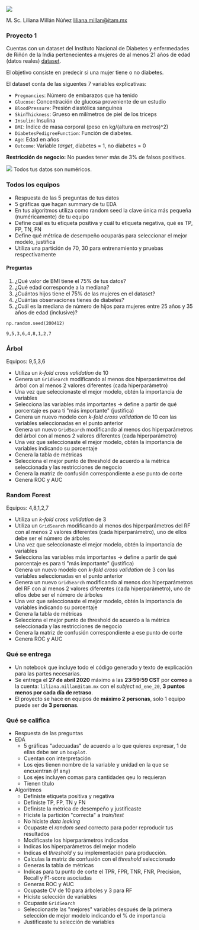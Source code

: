 ![](./images/itam_logo.png)

M. Sc. Liliana Millán Núñez liliana.millan@itam.mx

### Proyecto 1

Cuentas con un dataset del Instituto Nacional de Diabetes y enfermedades de Riñón de la India pertenecientes a mujeres de al menos 21 años de edad (datos reales) [dataset](https://www.dropbox.com/sh/s62jf0voxx00yoz/AAAXnZX4Kwrt9cTfwsyAxgjra?dl=0).

El objetivo consiste en predecir si una mujer tiene o no diabetes.

El dataset conta de las siguentes 7 variables explicativas:

+ `Pregnancies`: Número de embarazos que ha tenido
+ `Glucose`: Concentración de glucosa proveniente de un estudio
+ `BloodPressure`: Presión diastólica sanguínea  
+ `SkinThickness`: Grueso en milímetros de piel de los triceps
+ `Insulin`: Insulina
+ `BMI`: Índice de masa corporal (peso en kg/(altura en metros)^2)
+ `DiabetesPedigreeFunction`: Función de diabetes.
+ `Age`: Edad en años
+ `Outcome`: Variable *target*, diabetes = 1, no diabetes = 0

**Restricción de negocio:** No puedes tener más de 3% de falsos positivos.

![](./images/pointer.png) Todos tus datos son numéricos.

### Todos los equipos

+ Respuesta de las 5 preguntas de tus datos
+ 5 gráficas que hagan summary de tu EDA
+ En tus algoritmos utiliza como random seed la clave única más pequeña (numéricamente) de tu equipo
+ Define cuál es tu etiqueta positiva y cuál tu etiqueta negativa, qué es TP, FP, TN, FN
+ Define qué métrica de desempeño ocuparás para seleccionar el mejor modelo, justifica
+ Utiliza una partición de 70, 30 para entrenamiento y pruebas respectivamente


#### Preguntas

1. ¿Qué valor de BMI tiene el 75% de tus datos?
2. ¿Qué edad corresponde a la mediana?
3. ¿Cuántos hijos tiene el 75% de las mujeres en el dataset?
4. ¿Cuántas observaciones tienes de diabetes?
5. ¿Cuál es la mediana de número de hijos para mujeres entre 25 años y 35 años de edad (inclusive)?


```
np.random.seed(200412)

9,5,3,6,4,8,1,2,7
```

### Árbol

Equipos: 9,5,3,6

+ Utiliza un *k-fold cross validation* de 10
+ Genera un `GridSearch` modificando al menos dos hiperparámetros del árbol con al menos 2 valores diferentes (cada hiperparámetro)
+ Una vez que seleccionaste el mejor modelo, obtén la importancia de variables
+ Selecciona las variables más importantes -> define a partir de qué porcentaje es para ti "más importante" (justifica)
+ Genera un nuevo modelo con *k-fold cross validation* de 10 con las variables seleccionadas en el punto anterior
+ Genera un nuevo `GridSearch` modificando al menos dos hiperparámetros del árbol con al menos 2 valores diferentes (cada hiperparámetro)
+ Una vez que seleccionaste el mejor modelo, obtén la importancia de variables indicando su porcentaje
+ Genera la tabla de métricas
+ Selecciona el mejor punto de threshold de acuerdo a la métrica seleccionada y las restricciones de negocio
+ Genera la matriz de confusión correspondiente a ese punto de corte
+ Genera ROC y AUC


### Random Forest

Equipos: 4,8,1,2,7

+ Utiliza un *k-fold cross validation* de 3
+ Utiliza un `GridSearch` modificando al menos dos hiperparámetros del RF con al menos 2 valores diferentes (cada hiperparámetro), uno de ellos debe ser el número de árboles
+ Una vez que seleccionaste el mejor modelo, obtén la importancia de variables
+ Selecciona las variables más importantes -> define a partir de qué porcentaje es para ti "más importante" (justifica)
+ Genera un nuevo modelo con *k-fold cross validation* de 3 con las variables seleccionadas en el punto anterior
+ Genera un nuevo `GridSearch` modificando al menos dos hiperparámetros del RF con al menos 2 valores diferentes (cada hiperparámetro), uno de ellos debe ser el número de árboles
+ Una vez que seleccionaste el mejor modelo, obtén la importancia de variables indicando su porcentaje
+ Genera la tabla de métricas
+ Selecciona el mejor punto de threshold de acuerdo a la métrica seleccionada y las restricciones de negocio
+ Genera la matriz de confusión correspondiente a ese punto de corte
+ Genera ROC y AUC


### Qué se entrega

+ Un notebook que incluye todo el código generado y texto de explicación para las partes necesarias.
+ Se entrega el **27 de abril 2020** máximo a las **23:59:59 CST** por **correo** a la cuenta: `liliana.millan@itam.mx` con el *subject* `md_ene_20`, **3 puntos menos por cada día de retraso**.
+ El proyecto se hace en equipos de **máximo 2 personas**, solo 1 equipo puede ser de **3 personas**.


### Qué se califica

+ Respuesta de las preguntas
+ EDA
  + 5 gráficas "adecuadas" de acuerdo a lo que quieres expresar, 1 de ellas debe ser un `boxplot`.
  + Cuentan con interpretación
  + Los ejes tienen nombre de la variable y unidad en la que se encuentran (if any)
  + Los ejes incluyen comas para cantidades qeu lo requieran
  + Tienen título
+ Algoritmos
  + Definiste etiqueta positiva y negativa
  + Definiste TP, FP, TN y FN
  + Definiste la métrica de desempeño y justificaste
  + Hiciste la partición "correcta" a *train/test*
  + No hiciste *data leaking*
  + Ocupaste el *random seed* correcto para poder reproducir tus resultados
  + Modificaste los hiperparámetros indicados
  + Indicas los hiperparámetros del mejor modelo
  + Indicas el *threshold* y su implementación para producción.
  + Calculas la matriz de confusión con el *threshold* seleccionado
  + Generas la tabla de métricas
  + Indicas para tu punto de corte el TPR, FPR, TNR, FNR, Precision, Recall y F1-score asociadas
  + Generas ROC y AUC
  + Ocupaste CV de 10 para árboles y 3 para RF
  + Hiciste selección de variables
  + Ocupaste `GridSearch`
  + Seleccionaste las "mejores" variables después de la primera selección de mejor modelo indicando el % de importancia
  + Justificaste tu selección de variables
